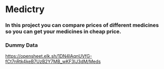 # Medictry


### In this project you can compare prices of different medicines so you can get your medicines in cheap price.

### Dummy Data

https://opensheet.elk.sh/1DN4lAqnUVfG-fCt7nRtk4keB7UzB2Y7MB_wKF3IJ3dM/Meds

